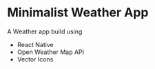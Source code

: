 # Minimalist Weather App

A Weather app build using

* React Native
* Open Weather Map API
* Vector Icons
